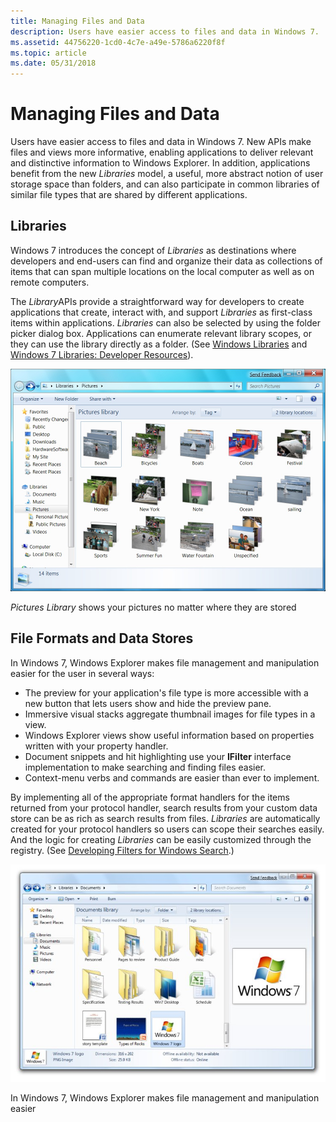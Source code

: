 ```yaml
---
title: Managing Files and Data
description: Users have easier access to files and data in Windows 7.
ms.assetid: 44756220-1cd0-4c7e-a49e-5786a6220f8f
ms.topic: article
ms.date: 05/31/2018
---
```


# Managing Files and Data

Users have easier access to files and data in Windows 7. New APIs make files and views more informative, enabling applications to deliver relevant and distinctive information to Windows Explorer. In addition, applications benefit from the new *Libraries* model, a useful, more abstract notion of user storage space than folders, and can also participate in common libraries of similar file types that are shared by different applications.

## Libraries

Windows 7 introduces the concept of *Libraries* as destinations where developers and end-users can find and organize their data as collections of items that can span multiple locations on the local computer as well as on remote computers.

The *Library*APIs provide a straightforward way for developers to create applications that create, interact with, and support *Libraries* as first-class items within applications. *Libraries* can also be selected by using the folder picker dialog box. Applications can enumerate relevant library scopes, or they can use the library directly as a folder. (See [Windows Libraries](https://go.microsoft.com/?linkid=9669712) and [Windows 7 Libraries: Developer Resources](https://go.microsoft.com/?linkid=9669713)).

![windows 7 pictures library](images/windows7-10.jpg)

*Pictures Library* shows your pictures no matter where they are stored

## File Formats and Data Stores

In Windows 7, Windows Explorer makes file management and manipulation easier for the user in several ways:

-   The preview for your application's file type is more accessible with a new button that lets users show and hide the preview pane.
-   Immersive visual stacks aggregate thumbnail images for file types in a view.
-   Windows Explorer views show useful information based on properties written with your property handler.
-   Document snippets and hit highlighting use your **IFilter** interface implementation to make searching and finding files easier.
-   Context-menu verbs and commands are easier than ever to implement.

By implementing all of the appropriate format handlers for the items returned from your protocol handler, search results from your custom data store can be as rich as search results from files. *Libraries* are automatically created for your protocol handlers so users can scope their searches easily. And the logic for creating *Libraries* can be easily customized through the registry. (See [Developing Filters for Windows Search](https://go.microsoft.com/?linkid=9669707).)

![windows 7 documents library](images/windows7-11.jpg)

In Windows 7, Windows Explorer makes file management and manipulation easier

 

 




